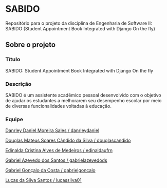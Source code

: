 # SABIDO

Repositório para o projeto da disciplina de Engenharia de Software II: SABIDO (Student Appointment Book Integrated with Django On the fly)

## Sobre o projeto

### Título
SABIDO: Student Appointment Book Integrated with Django On the fly   

### Descrição
SABIDO é um assistente acadêmico pessoal desenvolvido com o objetivo de ajudar os estudantes a melhorarem seu desempenho escolar por meio de diversas funcionalidades voltadas à educação.

### Equipe
[Danrley Daniel Moreira Sales / danrleydaniel](https://github.com/danrleydaniel)  

[Douglas Mateus Soares Cândido da Silva / douglascandido](https://github.com/douglascandido)

[Edinalda Cristina Alves de Medeiros / edinaldaufrn](https://github.com/edinaldaufrn)

[Gabriel Azevedo dos Santos / gabrielazevedods](https://github.com/gabrielazevedods)

[Gabriel Gonçalo da Costa / gabrielgoncalo](https://github.com/gabrielgoncalo)

[Lucas da Silva Santos / lucassilva01](https://github.com/lucassilva01)

